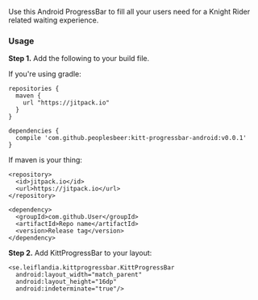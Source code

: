 Use this Android ProgressBar to fill all your users need for a Knight Rider related waiting experience.

### Usage

**Step 1.** Add the following to your build file.

If you're using gradle:

```
repositories {
  maven {
    url "https://jitpack.io"
  }
}

dependencies {
  compile 'com.github.peoplesbeer:kitt-progressbar-android:v0.0.1'
}
```

If maven is your thing:

```
<repository>
  <id>jitpack.io</id>
  <url>https://jitpack.io</url>
</repository>

<dependency>
  <groupId>com.github.User</groupId>
  <artifactId>Repo name</artifactId>
  <version>Release tag</version>
</dependency>
```

**Step 2.** Add KittProgressBar to your layout:

```
<se.leiflandia.kittprogressbar.KittProgressBar
  android:layout_width="match_parent"
  android:layout_height="16dp"
  android:indeterminate="true"/>
```
